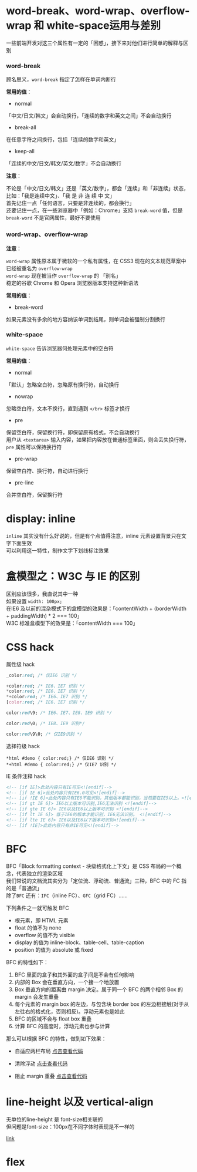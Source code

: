 # word-break、word-wrap、overflow-wrap 和 white-space运用与差别

一些前端开发对这三个属性有一定的「困惑」，接下来对他们进行简单的解释与区别

### word-break

顾名思义，`word-break` 指定了怎样在单词内断行

**常用的值**：

- normal

「中文/日文/韩文」会自动换行，「连续的数字和英文之间」不会自动换行

- break-all

在任意字符之间换行，包括「连续的数字和英文」

- keep-all

「连续的中文/日文/韩文/英文/数字」不会自动换行

**注意**：

不论是「中文/日文/韩文」还是「英文/数字」，都会「连续」和「非连续」状态，  
比如：「我是连续中文」、「我 是 非 连 续 中 文」  
首先记住一点「任何语言，只要是非连续的，都会换行」  
还要记住一点，在一些浏览器中「例如：Chrome」支持 `break-word` 值，但是 `break-word` 不是官网属性，最好不要使用

### word-wrap、overflow-wrap

**注意**：

`word-wrap` 属性原本属于微软的一个私有属性，在 CSS3 现在的文本规范草案中已经被重名为 `overflow-wrap`  
`word-wrap` 现在被当作 `overflow-wrap` 的 「别名」  
稳定的谷歌 Chrome 和 Opera 浏览器版本支持这种新语法

**常用的值**：

- break-word

如果元素没有多余的地方容纳该单词到结尾，则单词会被强制分割换行

### white-space

`white-space` 告诉浏览器何处理元素中的空白符

**常用的值**：

- normal

「默认」忽略空白符，忽略原有换行符，自动换行

- nowrap

忽略空白符，文本不换行，直到遇到 `</br>` 标签才换行

- pre

保留空白符，保留换行符，即保留原有格式，不会自动换行  
用户从 `<textarea>` 输入内容，如果把内容放在普通标签里面，则会丢失换行符，`pre` 属性可以保持换行符

- pre-wrap

保留空白符、换行符，自动进行换行

- pre-line

合并空白符，保留换行符

# display: inline

`inline` 其实没有什么好说的，但是有个点值得注意，inline 元素设置背景只在文字下面生效  
可以利用这一特性，制作文字下划线标注效果

# 盒模型之：W3C 与 IE 的区别

区别应该很多，我直说其中一种  
如果设置 `width: 100px;`  
在IE6 及以前的混杂模式下的盒模型的效果是：「contentWidth + (borderWidth + paddingWidth) * 2 === 100」  
W3C 标准盒模型下的效果是：「contentWidth === 100」

# CSS hack

属性级 hack

```css
_color:red; /* 仅IE6 识别 */

+color:red; /* IE6、IE7 识别 */
*color:red; /* IE6、IE7 识别 */
*+color:red; /* IE6、IE7 识别 */
[color:red; /* IE6、IE7 识别 */

color:red\9; /* IE6、IE7、IE8、IE9 识别 */

color:red\0; /* IE8、IE9 识别*/

color:red\9\0; /* 仅IE9识别 */
```

选择符级 hack

```
*html #demo { color:red;} /* 仅IE6 识别 */
*+html #demo { color:red;} /* 仅IE7 识别 */
```

IE 条件注释 hack

```html
<!-- [if IE]>此处内容只有IE可见<![endif]-->
<!-- [if IE 6]>此处内容只有IE6.0可见<![endif]-->
<!-- [if !IE 6]>此处内容只有IE6不能识别，其他版本都能识别，当然要在IE5以上。<![endif]-->
<!-- [if gt IE 6]> IE6以上版本可识别,IE6无法识别 <![endif]-->
<!-- [if gte IE 6]> IE6以及IE6以上版本可识别 <![endif]-->
<!-- [if lt IE 6]> 低于IE6的版本才能识别，IE6无法识别。 <![endif]-->
<!-- [if lte IE 6]> IE6以及IE6以下版本可识别<![endif]-->
<!-- [if !IE]>此处内容只有非IE可见<![endif]-->
```

# BFC

BFC「Block formatting context - 块级格式化上下文」是 CSS 布局的一个概念，代表独立的渲染区域  
我们常说的文档流其实分为「定位流、浮动流、普通流」三种，BFC 中的 FC 指的是「普通流」  
除了`BFC` 还有：`IFC`（inline FC）、`GFC`（grid FC）……  

下列条件之一就可触发 BFC

- 根元素，即 HTML 元素
- float 的值不为 none
- overflow 的值不为 visible
- display 的值为 inline-block、table-cell、table-caption
- position 的值为 absolute 或 fixed

BFC 的特性如下：

1. BFC 里面的盒子和其外面的盒子间是不会有任何影响
1. 内部的 Box 会在垂直方向，一个接一个地放置
1. Box 垂直方向的距离由 margin 决定。属于同一个 BFC 的两个相邻 Box 的 margin 会发生重叠
1. 每个元素的 margin box 的左边，与包含块 border box 的左边相接触(对于从左往右的格式化，否则相反)。浮动元素也是如此
1. BFC 的区域不会与 float box 重叠
1. 计算 BFC 的高度时，浮动元素也参与计算

那么可以根据 BFC 的特性，做到如下效果：

- 自适应两栏布局 [点击查看代码](https://jsfiddle.net/hangyangws/1d4yj6pp/2/)

- 清除浮动 [点击查看代码](https://jsfiddle.net/hangyangws/w13kL9fy/)

- 阻止 margin 重叠 [点击查看代码](https://jsfiddle.net/hangyangws/tj5mod53/)

# line-height 以及 vertical-align

无单位的line-height 是 font-size相关联的  
但问题是font-size：100px在不同字体时表现是不一样的

[link](http://web.jobbole.com/91180/)

# flex
